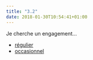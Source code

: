 ```yaml
---
title: "3.2"
date: 2018-01-30T10:54:41+01:00
---
```


Je cherche un engagement…

- [régulier](1/)
- [occasionnel](2/)
